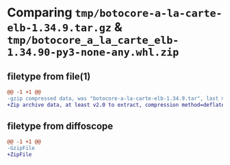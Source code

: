 # Comparing `tmp/botocore-a-la-carte-elb-1.34.9.tar.gz` & `tmp/botocore_a_la_carte_elb-1.34.90-py3-none-any.whl.zip`

## filetype from file(1)

```diff
@@ -1 +1 @@
-gzip compressed data, was "botocore-a-la-carte-elb-1.34.9.tar", last modified: Thu Dec 28 01:06:43 2023, max compression
+Zip archive data, at least v2.0 to extract, compression method=deflate
```

## filetype from diffoscope

```diff
@@ -1 +1 @@
-GzipFile
+ZipFile
```

